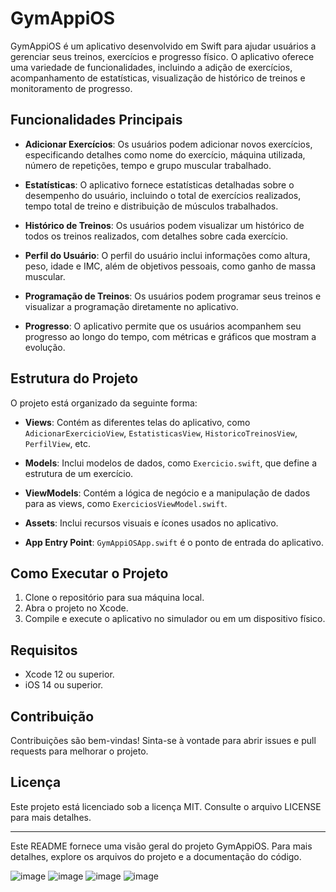 # GymAppiOS

GymAppiOS é um aplicativo desenvolvido em Swift para ajudar usuários a gerenciar seus treinos, exercícios e progresso físico. O aplicativo oferece uma variedade de funcionalidades, incluindo a adição de exercícios, acompanhamento de estatísticas, visualização de histórico de treinos e monitoramento de progresso.

## Funcionalidades Principais

- **Adicionar Exercícios**: Os usuários podem adicionar novos exercícios, especificando detalhes como nome do exercício, máquina utilizada, número de repetições, tempo e grupo muscular trabalhado.

- **Estatísticas**: O aplicativo fornece estatísticas detalhadas sobre o desempenho do usuário, incluindo o total de exercícios realizados, tempo total de treino e distribuição de músculos trabalhados.

- **Histórico de Treinos**: Os usuários podem visualizar um histórico de todos os treinos realizados, com detalhes sobre cada exercício.

- **Perfil do Usuário**: O perfil do usuário inclui informações como altura, peso, idade e IMC, além de objetivos pessoais, como ganho de massa muscular.

- **Programação de Treinos**: Os usuários podem programar seus treinos e visualizar a programação diretamente no aplicativo.

- **Progresso**: O aplicativo permite que os usuários acompanhem seu progresso ao longo do tempo, com métricas e gráficos que mostram a evolução.

## Estrutura do Projeto

O projeto está organizado da seguinte forma:

- **Views**: Contém as diferentes telas do aplicativo, como `AdicionarExercicioView`, `EstatisticasView`, `HistoricoTreinosView`, `PerfilView`, etc.

- **Models**: Inclui modelos de dados, como `Exercicio.swift`, que define a estrutura de um exercício.

- **ViewModels**: Contém a lógica de negócio e a manipulação de dados para as views, como `ExerciciosViewModel.swift`.

- **Assets**: Inclui recursos visuais e ícones usados no aplicativo.

- **App Entry Point**: `GymAppiOSApp.swift` é o ponto de entrada do aplicativo.

## Como Executar o Projeto

1. Clone o repositório para sua máquina local.
2. Abra o projeto no Xcode.
3. Compile e execute o aplicativo no simulador ou em um dispositivo físico.

## Requisitos

- Xcode 12 ou superior.
- iOS 14 ou superior.

## Contribuição

Contribuições são bem-vindas! Sinta-se à vontade para abrir issues e pull requests para melhorar o projeto.

## Licença

Este projeto está licenciado sob a licença MIT. Consulte o arquivo LICENSE para mais detalhes.

---

Este README fornece uma visão geral do projeto GymAppiOS. Para mais detalhes, explore os arquivos do projeto e a documentação do código.

![image](https://github.com/user-attachments/assets/586ba978-1e97-47a1-ac69-a7adef899aa4)
![image](https://github.com/user-attachments/assets/d8695b34-ab3e-4580-abe2-c590bc9f770a)
![image](https://github.com/user-attachments/assets/65a52b0d-cbed-4e5f-997f-dc84dbe5c337)
![image](https://github.com/user-attachments/assets/71b8fd7d-fd09-4de7-b247-d378adac3d3e)




